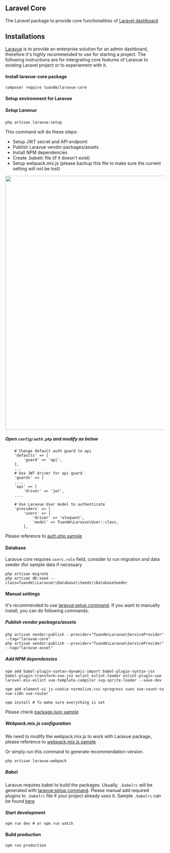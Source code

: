## Laravel Core
The Laravel package to provide core functionalities of [Laravel dashboard](https://laravue.dev)

## Installations

[Laravue](https://github.com/tuandm/laravue) is to provide an enterprise solution for an admin dashboard, therefore it's highly recommended to use for starting a project. The following instructions are for intergrating core features of Laravue to existing Laravel project or to experiement with it.


#### Install laravue-core package

```
composer require tuandm/laravue-core
```
#### Setup environment for Laravue 

##### Setup Laravue
```
php artisan laravue:setup
```
This command will do these steps:
- Setup JWT secret and API endpoint
- Publish Laravue vendor packages/assets
- Install NPM dependencies
- Create .babelc file (if it doesn't exist)
- Setup webpack.mix.js (please backup this file to make sure the current setting will not be lost)

<p align="center">
  <img width="800" src="https://core.laravue.dev/images/render1552879783696.gif">
</p>

##### Open `config/auth.php` and modify as below

```
    # Change default auth guard to api
    'defaults' => [
        'guard' => 'api',
    ],
    ...
    # Use JWT driver for api guard
    'guards' => [
    ....
    'api' => [
        'driver' => 'jwt',
    ....
    
    # Use Laravue User model to authenticate
    'providers' => [
        'users' => [
            'driver' => 'eloquent',
            'model' => Tuandm\Laravue\User::class,
        ],
``` 
Please reference to [auth.php sample](https://github.com/tuandm/laravue-core/tree/master/src/config/auth.php.sample)

#### Database
Laravue core requires `users.role` field, consider to run migration and data seeder (for sample data if necessary

```
php artisan migrate
php artisan db:seed --class=Tuandm\\Laravue\\Database\\Seeds\\DatabaseSeeder
```

#### Manual settings
It's recommended to use [laravue:setup command](#setup-laravue). If you want to manually install, you can do following commands:

##### Publish vendor packages/assets
```
php artisan vendor:publish --provider="Tuandm\Laravue\ServiceProvider" --tag="laravue-core"
php artisan vendor:publish --provider="Tuandm\Laravue\ServiceProvider" --tag="laravue-asset"
```

##### Add NPM dependencies
```
npm add babel-plugin-syntax-dynamic-import babel-plugin-syntax-jsx babel-plugin-transform-vue-jsx eslint eslint-loader eslint-plugin-vue laravel-mix-eslint vue-template-compiler svg-sprite-loader --save-dev

npm add element-ui js-cookie normalize.css nprogress vuex vue-count-to vue-i18n vue-router 

npm install # To make sure everything is set
```

Please check [package.json sample](https://github.com/tuandm/laravue-core/tree/master/package.json.sample)

##### Webpack.mix.js configuration
We need to modify the webpack.mix.js to work with Laravue package, please reference to [webpack.mix.js sample](https://github.com/tuandm/laravue-core/tree/master/webpack.mix.js.sample)

Or simply run this command to generate recommendation version.

```
php artisan laravue:webpack
```

##### Babel
Laravue requires babel to build the packages. Usually, `.babelrc` will be generated with [laravue:setup command](#setup-laravue). Please manual add required plugins to `.babelrc` file if your project already uses it. Sample `.babelrc` can be found [here](https://github.com/tuandm/laravue-core/tree/master/.babelrc.sample)


#### Start development

```
npm run dev # or npm run watch
```

#### Build production

```
npm run production
```
